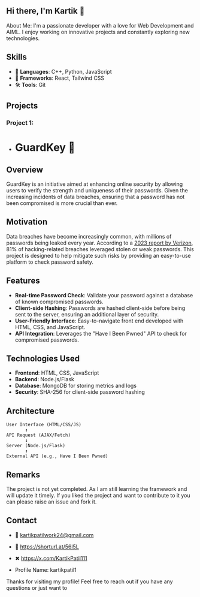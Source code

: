 ## Hi there, I'm Kartik 👋

About Me: 
I'm a passionate developer with a love for Web Development and AIML. I enjoy working on innovative projects and constantly exploring new technologies.

## Skills
- 🌟 **Languages**: C++, Python, JavaScript
- 🚀 **Frameworks**: React, Tailwind CSS
- 🛠️ **Tools**: Git

## Projects
### Project 1: 
- # GuardKey 🚀

## Overview
GuardKey is an initiative aimed at enhancing online security by allowing users to verify the strength and uniqueness of their passwords. Given the increasing incidents of data breaches, ensuring that a password has not been compromised is more crucial than ever.

## Motivation
Data breaches have become increasingly common, with millions of passwords being leaked every year. According to a [2023 report by Verizon](https://enterprise.verizon.com/resources/reports/dbir/), 81% of hacking-related breaches leveraged stolen or weak passwords. This project is designed to help mitigate such risks by providing an easy-to-use platform to check password safety.

## Features
- **Real-time Password Check**: Validate your password against a database of known compromised passwords.
- **Client-side Hashing**: Passwords are hashed client-side before being sent to the server, ensuring an additional layer of security.
- **User-Friendly Interface**: Easy-to-navigate front end developed with HTML, CSS, and JavaScript.
- **API Integration**: Leverages the "Have I Been Pwned" API to check for compromised passwords.

## Technologies Used
- **Frontend**: HTML, CSS, JavaScript
- **Backend**: Node.js/Flask
- **Database**: MongoDB for storing metrics and logs
- **Security**: SHA-256 for client-side password hashing

## Architecture
```plaintext
User Interface (HTML/CSS/JS)
       ↕
API Request (AJAX/Fetch)
       ↕
Server (Node.js/Flask)
       ↕
External API (e.g., Have I Been Pwned)

```


## Remarks
The project is not yet completed. As I am still learning the framework and will update it timely. If you liked the project and want to contribute to it you can please raise an issue and fork it. 





## Contact
- 📧 kartikpatilwork24@gmail.com
- 💼 https://shorturl.at/56l5L
- ✖  https://x.com/KartikPatil111

- Profile Name: kartikpatil1


Thanks for visiting my profile! Feel free to reach out if you have any questions or just want to 
